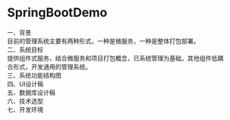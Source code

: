 # SpringBootDemo
一、背景  
    目前的管理系统主要有两种形式，一种是微服务，一种是整体打包部署。  
二、系统目标  
    提供组件式服务，结合微服务和项目打包概念，已系统管理为基础，其他组件低耦合形式，开发通用的管理系统。  
三、系统功能结构图  
四、UI设计稿  
五、数据库设计稿  
六、技术选型  
七、开发环境  
